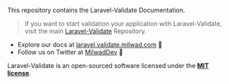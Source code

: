 This repository contains the Laravel-Validate Documentation.

> If you want to start validation your application with Laravel-Validate, visit the main [Laravel-Validate](https://github.com/milwad-dev/laravel-validate) Repository.

- Explore our docs at [laravel.validate.milwad.com](https://laravel.validate.milwad.com) 🎁
- Follow us on Twitter at [MilwadDev](https://twitter.com/MilwadDev) 🎁

Laravel-Validate is an open-sourced software licensed under the **[MIT license](https://opensource.org/licenses/MIT)**.
